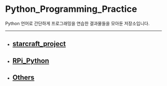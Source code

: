 # Python_Programming_Practice

Python 언어로 간단하게 프로그래밍을 연습한 결과물들을 모아둔 저장소입니다.

---

- ## [starcraft_project](https://github.com/2sjin/Python_Programming_Practice/tree/main/starcraft_project)
- ## [RPi_Python](https://github.com/2sjin/Python_Programming_Practice/tree/main/RPi_Python)
- ## [Others](https://github.com/2sjin/Python_Programming_Practice/tree/main/Others)
